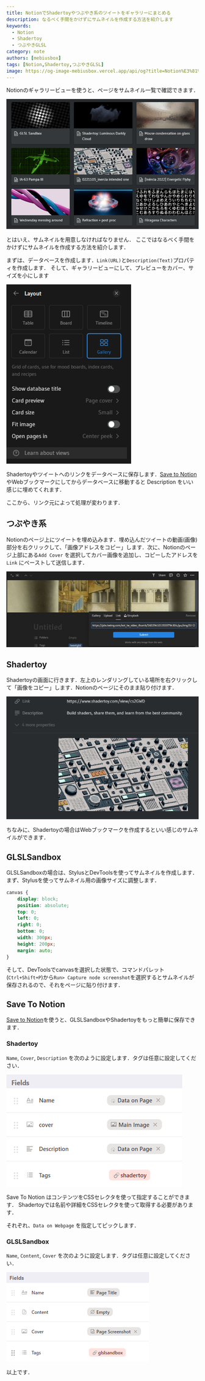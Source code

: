 ```yaml
---
title: NotionでShadertoyやつぶやき系のツイートをギャラリーにまとめる
description: なるべく手間をかけずにサムネイルを作成する方法を紹介します
keywords:
  - Notion
  - Shadertoy
  - つぶやきGLSL
category: note
authors: [mebiusbox]
tags: [Notion,Shadertoy,つぶやきGLSL]
image: https://og-image-mebiusbox.vercel.app/api/og?title=Notion%E3%81%A7Shadertoy%E3%82%84%E3%81%A4%E3%81%B6%E3%82%84%E3%81%8D%E7%B3%BB%E3%81%AE%E3%83%84%E3%82%A4%E3%83%BC%E3%83%88%E3%82%92%E3%82%AE%E3%83%A3%E3%83%A9%E3%83%AA%E3%83%BC%E3%81%AB%E3%81%BE%E3%81%A8%E3%82%81%E3%82%8B&subtitle=%E3%81%AA%E3%82%8B%E3%81%B9%E3%81%8F%E6%89%8B%E9%96%93%E3%82%92%E3%81%8B%E3%81%91%E3%81%9A%E3%81%AB%E3%82%B5%E3%83%A0%E3%83%8D%E3%82%A4%E3%83%AB%E3%82%92%E4%BD%9C%E6%88%90%E3%81%99%E3%82%8B%E6%96%B9%E6%B3%95%E3%82%92%E7%B4%B9%E4%BB%8B%E3%81%97%E3%81%BE%E3%81%99&date=2023%2F01%2F14&tags=Notion%2CShadertoy%2C%E3%81%A4%E3%81%B6%E3%82%84%E3%81%8DGLSL
---
```


Notionのギャラリービューを使うと、ページをサムネイル一覧で確認できます．

![](/img/post/2023-01-14-notion-shadertoy-gallery-230114021100.png)

とはいえ、サムネイルを用意しなければなりません．
ここではなるべく手間をかけずにサムネイルを作成する方法を紹介します．

<!-- truncate -->

まずは、データベースを作成します．`Link(URL)`と`Description(Text)`プロパティを作成します．
そして、ギャラリービューにして、プレビューをカバー、サイズを小にします

![](/img/post/2023-01-14-notion-shadertoy-gallery-230114030500.png)

Shadertoyやツイートへのリンクをデータベースに保存します．[Save to Notion](https://chromewebstore.google.com/detail/save-to-notion/ldmmifpegigmeammaeckplhnjbbpccmm?hl=ja)やWebブックマークにしてからデータベースに移動すると Description をいい感じに埋めてくれます．

ここから、リンク元によって処理が変わります．

## つぶやき系

Notionのページ上にツイートを埋め込みます．埋め込んだツイートの動画(画像)部分を右クリックして、「画像アドレスをコピー」します．次に、Notionのページ上部にある`Add Cover` を選択してカバー画像を追加し、コピーしたアドレスを `Link` にペーストして送信します．

![](/img/post/2023-01-14-notion-shadertoy-gallery-230114032100.png)

## Shadertoy

Shadertoyの画面に行きます．左上のレンダリングしている場所を右クリックして「画像をコピー」します．Notionのページにそのまま貼り付けます．

![](/img/post/2023-01-14-notion-shadertoy-gallery-230114032500.png)

ちなみに、Shadertoyの場合はWebブックマークを作成するといい感じのサムネイルができます．


## GLSLSandbox

GLSLSandboxの場合は、StylusとDevToolsを使ってサムネイルを作成します．
まず、Stylusを使ってサムネイル用の画像サイズに調整します．

```css
canvas {
    display: block;
    position: absolute;
    top: 0;
    left: 0;
    right: 0;
    bottom: 0;
    width: 300px;
    height: 200px;
    margin: auto;
}
```

そして、DevToolsでcanvasを選択した状態で、コマンドパレット(`Ctrl+Shift+P`)から`Run> Capture node screenshot`を選択するとサムネイルが保存されるので、それをページに貼り付けます．


## Save To Notion

[Save to Notion](https://chromewebstore.google.com/detail/save-to-notion/ldmmifpegigmeammaeckplhnjbbpccmm?hl=ja)を使うと、GLSLSandboxやShadertoyをもっと簡単に保存できます．

### Shadertoy

`Name`, `Cover`, `Description` を次のように設定します．タグは任意に設定してください．

![Save To Notion for Shadertoy](/img/post/2024-01-14-notion-shadertoy-gallery-240118-142658.png)

Save To Notion はコンテンツをCSSセレクタを使って指定することができます．
Shadertoyでは名前や詳細をCSSセレクタを使って取得する必要があります．

それぞれ、`Data on Webpage` を指定してピックします．

### GLSLSandbox

`Name`, `Content`, `Cover` を次のように設定します．タグは任意に設定してください．

![Save To Notion for GLSLSandbox](/img/post/2024-01-14-notion-shadertoy-gallery-240118-142315.png)


以上です．
